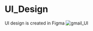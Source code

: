 # UI_Design
UI design is created in Figma
![gmail_UI](https://user-images.githubusercontent.com/73543054/118404503-d3ce7180-b690-11eb-904d-9b622f9d3a26.png)

